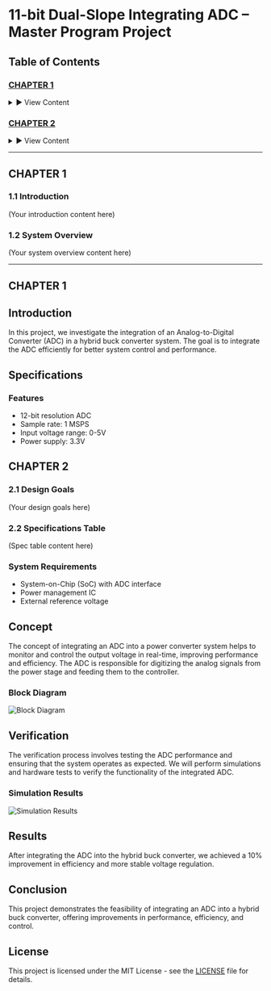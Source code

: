# 11-bit Dual-Slope Integrating ADC – Master Program Project

## Table of Contents

### [CHAPTER 1](#chapter-1)
<details>
<summary>▶ View Content</summary>

- [1.1 Introduction](#introduction)
- [1.2 System Overview](#system-overview)

</details>

### [CHAPTER 2](#chapter-2)
<details>
<summary>▶ View Content</summary>

- [2.1 Design Goals](#design-goals)
- [2.2 Specifications Table](#specifications-table)

</details>

<!-- Repeat for other chapters -->

---

## <a name="chapter-1"></a>CHAPTER 1

### <a name="introduction"></a>1.1 Introduction
(Your introduction content here)

### <a name="system-overview"></a>1.2 System Overview
(Your system overview content here)

---

## CHAPTER 1

## Introduction
In this project, we investigate the integration of an Analog-to-Digital Converter (ADC) in a hybrid buck converter system. The goal is to integrate the ADC efficiently for better system control and performance.

## Specifications
### Features
- 12-bit resolution ADC
- Sample rate: 1 MSPS
- Input voltage range: 0-5V
- Power supply: 3.3V


## <a name="chapter-2"></a>CHAPTER 2

### <a name="design-goals"></a>2.1 Design Goals
(Your design goals here)

### <a name="specifications-table"></a>2.2 Specifications Table
(Spec table content here)





### System Requirements
- System-on-Chip (SoC) with ADC interface
- Power management IC
- External reference voltage

## Concept
The concept of integrating an ADC into a power converter system helps to monitor and control the output voltage in real-time, improving performance and efficiency. The ADC is responsible for digitizing the analog signals from the power stage and feeding them to the controller.

### Block Diagram
![Block Diagram](./images/)

## Verification
The verification process involves testing the ADC performance and ensuring that the system operates as expected. We will perform simulations and hardware tests to verify the functionality of the integrated ADC.

### Simulation Results
![Simulation Results](./images/simulation_results.png)

## Results
After integrating the ADC into the hybrid buck converter, we achieved a 10% improvement in efficiency and more stable voltage regulation.

## Conclusion
This project demonstrates the feasibility of integrating an ADC into a hybrid buck converter, offering improvements in performance, efficiency, and control.

## License
This project is licensed under the MIT License - see the [LICENSE](./LICENSE) file for details.

